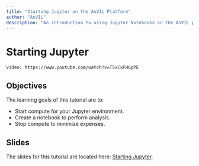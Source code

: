```yaml
---
title: "Starting Jupyter on the AnVIL Platform"
author: "AnVIL"
description: "An introduction to using Jupyter Notebooks on the AnVIL platform."
---
```


# Starting Jupyter

`video: https://www.youtube.com/watch?v=T5xCxFHGpPE`

## Objectives

The learning goals of this tutorial are to:

* Start compute for your Jupyter environment.
* Create a notebook to perform analysis.
* Stop compute to minimize expenses.

## Slides

The slides for this tutorial are located here: [Starting Jupyter](https://docs.google.com/presentation/d/1GYUP874Qd7K3S0Ls6iWY_M4jywpRb53qw0f78OBCFwk/edit#slide=id.p).
